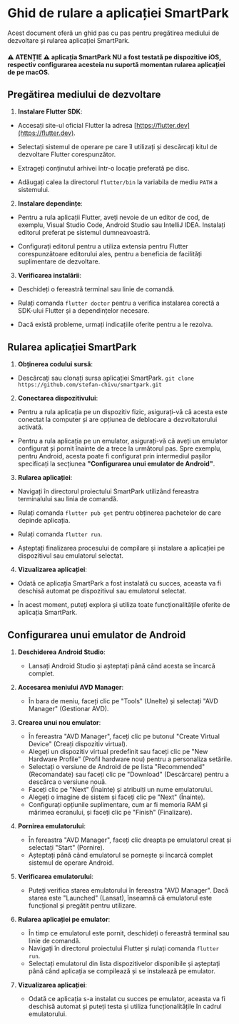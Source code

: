 # Ghid de rulare a aplicației SmartPark

  

Acest document oferă un ghid pas cu pas pentru pregătirea mediului de dezvoltare și rularea aplicației SmartPark.

#### :warning: ATENȚIE :warning: aplicația SmartPark NU a fost testată pe dispozitive iOS, respectiv configurarea acesteia nu suportă momentan rularea aplicației de pe macOS.

## Pregătirea mediului de dezvoltare

  

1.  **Instalare Flutter SDK**:

- Accesați site-ul oficial Flutter la adresa [https://flutter.dev](https://flutter.dev).

- Selectați sistemul de operare pe care îl utilizați și descărcați kitul de dezvoltare Flutter corespunzător.

- Extrageți conținutul arhivei într-o locație preferată pe disc.

- Adăugați calea la directorul `flutter/bin` la variabila de mediu `PATH` a sistemului.

  

2.  **Instalare dependințe**:

- Pentru a rula aplicații Flutter, aveți nevoie de un editor de cod, de exemplu, Visual Studio Code, Android Studio sau IntelliJ IDEA. Instalați editorul preferat pe sistemul dumneavoastră.

- Configurați editorul pentru a utiliza extensia pentru Flutter corespunzătoare editorului ales, pentru a beneficia de facilități suplimentare de dezvoltare.

  

3.  **Verificarea instalării**:

- Deschideți o fereastră terminal sau linie de comandă.

- Rulați comanda `flutter doctor` pentru a verifica instalarea corectă a SDK-ului Flutter și a dependințelor necesare.

- Dacă există probleme, urmați indicațiile oferite pentru a le rezolva.

  

## Rularea aplicației SmartPark

  

1.  **Obținerea codului sursă**:

- Descărcați sau clonați sursa aplicației SmartPark.
`git clone https://github.com/stefan-chivu/smartpark.git`
  

2.  **Conectarea dispozitivului**:

- Pentru a rula aplicația pe un dispozitiv fizic, asigurați-vă că acesta este conectat la computer și are opțiunea de deblocare a dezvoltatorului activată.

- Pentru a rula aplicația pe un emulator, asigurați-vă că aveți un emulator configurat și pornit înainte de a trece la următorul pas. Spre exemplu, pentru Android, acesta poate fi configurat prin intermediul pașilor specificați la secțiunea **"Configurarea unui emulator de Android"**.

3.  **Rularea aplicației**:

- Navigați în directorul proiectului SmartPark utilizând fereastra terminalului sau linia de comandă.

- Rulați comanda `flutter pub get` pentru obținerea pachetelor de care depinde aplicația.

- Rulați comanda `flutter run`.

- Așteptați finalizarea procesului de compilare și instalare a aplicației pe dispozitivul sau emulatorul selectat.

4.  **Vizualizarea aplicației**:

- Odată ce aplicația SmartPark a fost instalată cu succes, aceasta va fi deschisă automat pe dispozitivul sau emulatorul selectat.

- În acest moment, puteți explora și utiliza toate funcționalitățile oferite de aplicația SmartPark.

## Configurarea unui emulator de Android

1. **Deschiderea Android Studio**: 
   - Lansați Android Studio și așteptați până când acesta se încarcă complet.

2. **Accesarea meniului AVD Manager**: 
   - În bara de meniu, faceți clic pe "Tools" (Unelte) și selectați "AVD Manager" (Gestionar AVD).

3. **Crearea unui nou emulator**: 
   - În fereastra "AVD Manager", faceți clic pe butonul "Create Virtual Device" (Creați dispozitiv virtual).
   - Alegeți un dispozitiv virtual predefinit sau faceți clic pe "New Hardware Profile" (Profil hardware nou) pentru a personaliza setările.
   - Selectați o versiune de Android de pe lista "Recommended" (Recomandate) sau faceți clic pe "Download" (Descărcare) pentru a descărca o versiune nouă.
   - Faceți clic pe "Next" (Înainte) și atribuiți un nume emulatorului.
   - Alegeți o imagine de sistem și faceți clic pe "Next" (Înainte).
   - Configurați opțiunile suplimentare, cum ar fi memoria RAM și mărimea ecranului, și faceți clic pe "Finish" (Finalizare).

4. **Pornirea emulatorului**: 
   - În fereastra "AVD Manager", faceți clic dreapta pe emulatorul creat și selectați "Start" (Pornire).
   - Așteptați până când emulatorul se pornește și încarcă complet sistemul de operare Android.

5. **Verificarea emulatorului**: 
   - Puteți verifica starea emulatorului în fereastra "AVD Manager". Dacă starea este "Launched" (Lansat), înseamnă că emulatorul este funcțional și pregătit pentru utilizare.

6. **Rularea aplicației pe emulator**: 
   - În timp ce emulatorul este pornit, deschideți o fereastră terminal sau linie de comandă.
   - Navigați în directorul proiectului Flutter și rulați comanda `flutter run`.
   - Selectați emulatorul din lista dispozitivelor disponibile și așteptați până când aplicația se compilează și se instalează pe emulator.

7. **Vizualizarea aplicației**: 
   - Odată ce aplicația s-a instalat cu succes pe emulator, aceasta va fi deschisă automat și puteți testa și utiliza funcționalitățile în cadrul emulatorului.
